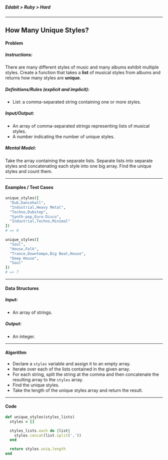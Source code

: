 ##### Edabit > Ruby > Hard

---

## How Many Unique Styles?

#### Problem

##### Instructions:

There are many different styles of music and many albums exhibit multiple styles. Create a function that takes a **list** of musical styles from albums and returns how many styles are **unique**.

##### Definitions/Rules (explicit and implicit):

* List: a comma-separated string containing one or more styles.

##### Input/Output:

* An array of comma-separated strings representing lists of musical styles.
* A number indicating the number of unique styles.

##### Mental Model:

Take the array containing the separate lists. Separate lists into separate styles and concatenating each style into one big array. Find the unique styles and count them.

---

#### Examples / Test Cases

```ruby
unique_styles([
  "Dub,Dancehall",
  "Industrial,Heavy Metal",
  "Techno,Dubstep",
  "Synth-pop,Euro-Disco",
  "Industrial,Techno,Minimal"
])
# => 9

unique_styles([
  "Soul",
  "House,Folk",
  "Trance,Downtempo,Big Beat,House",
  "Deep House",
  "Soul"
])
# => 7
```

---

#### Data Structures

##### Input:

* An array of strings.

##### Output:

* An integer.

---

#### Algorithm

* Declare a `styles` variable and assign it to an empty array.
* Iterate over each of the lists contained in the given array.
* For each string, split the string at the comma and then concatenate the resulting array to the `styles` array.
* Find the unique styles.
* Take the length of the unique styles array and return the result.

---

#### Code

```ruby
def unique_styles(styles_lists)
  styles = []

  styles_lists.each do |list|
    styles.concat(list.split(','))
  end

  return styles.uniq.length
end
```

